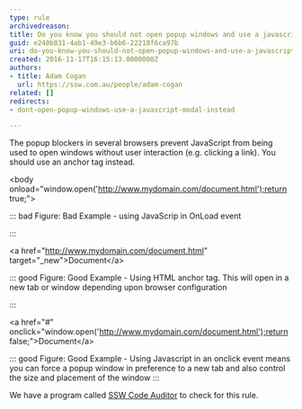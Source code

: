 ```yaml
---
type: rule
archivedreason: 
title: Do you know you should not open popup windows and use a javascript modal instead?
guid: e240b831-4ab1-49e3-b6b6-22218f6ca97b
uri: do-you-know-you-should-not-open-popup-windows-and-use-a-javascript-modal-instead
created: 2016-11-17T16:15:13.0000000Z
authors:
- title: Adam Cogan
  url: https://ssw.com.au/people/adam-cogan
related: []
redirects:
- dont-open-popup-windows-use-a-javascript-modal-instead

---
```


The popup blockers in several browsers prevent JavaScript from being used to open windows without user interaction (e.g. clicking a link). You should use an anchor tag instead.

<!--endintro-->

&lt;body onload="window.open('http://www.mydomain.com/document.html');return true;"&gt;


::: bad
Figure: Bad Example - using JavaScrip in OnLoad event

:::


&lt;a href="http://www.mydomain.com/document.html" target="\_new"&gt;Document&lt;/a&gt;


::: good
Figure: Good Example - Using HTML anchor tag. This will open in a new tab or window depending upon browser configuration

:::


&lt;a href="#" onclick="window.open('http://www.mydomain.com/document.html');return false;"&gt;Document&lt;/a&gt;


::: good
Figure: Good Example - Using Javascript in an onclick event means you can force a popup window in preference to a new tab and also control the size and placement of the window
:::


We have a program called [SSW Code Auditor](https&#58;//www.ssw.com.au/ssw/CodeAuditor/) to check for this rule.
